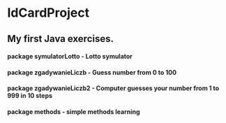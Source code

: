 # IdCardProject

<h2>My first Java exercises.</h2>

<h4>package symulatorLotto - Lotto symulator</h4>
<h4>package zgadywanieLiczb - Guess number  from 0 to 100</h4>
<h4>package zgadywanieLiczb2 - Computer guesses your number from 1 to 999 in 10 steps</h4>
<h4>package methods - simple methods learning</h4>
